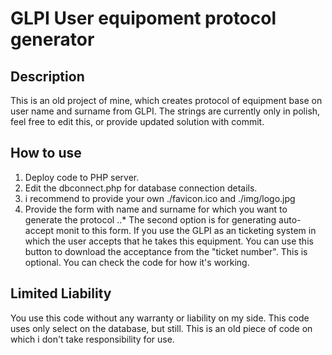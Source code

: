# GLPI User equipoment protocol generator
## Description
This is an old project of mine, which creates protocol of equipment base on user name and surname from GLPI.
The strings are currently only in polish, feel free to edit this, or provide updated solution with commit.

## How to use
1. Deploy code to PHP server.
2. Edit the dbconnect.php for database connection details.
3. i recommend to provide your own ./favicon.ico and ./img/logo.jpg
4. Provide the form with name and surname for which you want to generate the protocol
..* The second option is for generating auto-accept monit to this form. If you use the GLPI as an ticketing system in which the user accepts that he takes this equipment. You can use this button to download the acceptance from the "ticket number". This is optional. You can check the code for how it's working.

## Limited Liability
You use this code without any warranty or liability on my side. This code uses only select on the database, but still. This is an old piece of code on which i don't take responsibility for use.